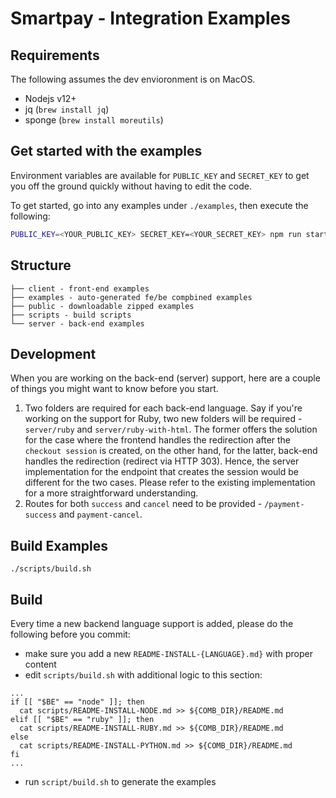 # Smartpay - Integration Examples

## Requirements

The following assumes the dev envioronment is on MacOS.

- Nodejs v12+
- jq (`brew install jq`)
- sponge (`brew install moreutils`)

## Get started with the examples

Environment variables are available for `PUBLIC_KEY` and `SECRET_KEY` to get you off the ground quickly without having to edit the code.

To get started, go into any examples under `./examples`, then execute the following:

```sh
PUBLIC_KEY=<YOUR_PUBLIC_KEY> SECRET_KEY=<YOUR_SECRET_KEY> npm run start
```

## Structure

```
├── client - front-end examples
├── examples - auto-generated fe/be compbined examples
├── public - downloadable zipped examples
├── scripts - build scripts
└── server - back-end examples
```

## Development

When you are working on the back-end (server) support, here are a couple of things you might want to know before you start.

1. Two folders are required for each back-end language. Say if you're working on the support for Ruby, two new folders will be required - `server/ruby` and `server/ruby-with-html`. The former offers the solution for the case where the frontend handles the redirection after the `checkout session` is created, on the other hand, for the latter, back-end handles the redirection (redirect via HTTP 303). Hence, the server implementation for the endpoint that creates the session would be different for the two cases. Please refer to the existing implementation for a more straightforward understanding.
2. Routes for both `success` and `cancel` need to be provided - `/payment-success` and `payment-cancel`.


## Build Examples


```shell
./scripts/build.sh
```

## Build

Every time a new backend language support is added, please do the following before you commit:

- make sure you add a new `README-INSTALL-{LANGUAGE}.md}` with proper content
- edit `scripts/build.sh` with additional logic to this section:

```shell
...
if [[ "$BE" == "node" ]]; then
  cat scripts/README-INSTALL-NODE.md >> ${COMB_DIR}/README.md
elif [[ "$BE" == "ruby" ]]; then
  cat scripts/README-INSTALL-RUBY.md >> ${COMB_DIR}/README.md
else
  cat scripts/README-INSTALL-PYTHON.md >> ${COMB_DIR}/README.md
fi
...
```

- run `script/build.sh` to generate the examples
